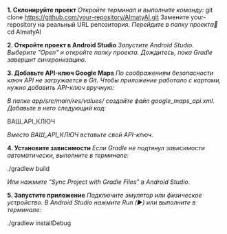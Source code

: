 **1. Склонируйте проект**
_Откройте терминал и выполните команду:_ git clone https://github.com/your-repository/AlmatyAI.git
Замените your-repository на реальный URL репозитория.
_Перейдите в папку проекта🥉_ cd AlmatyAI

**2. Откройте проект в Android Studio**
_Запустите Android Studio.
Выберите "Open" и откройте папку проекта.
Дождитесь, пока Gradle завершит синхронизацию._

**3. Добавьте API-ключ Google Maps**
_По соображениям безопасности ключ API не загружается в Git.
Чтобы приложение работало с картами, нужно добавить API-ключ вручную:_

_В папке app/src/main/res/values/ создайте файл google_maps_api.xml.
Добавьте в него следующий код:_

<?xml version="1.0" encoding="utf-8"?>
<resources>
    <string name="google_maps_key" translatable="false">ВАШ_API_КЛЮЧ</string>
</resources>

_Вместо ВАШ_API_КЛЮЧ вставьте свой API-ключ._

**4. Установите зависимости**
_Если Gradle не подтянул зависимости автоматически, выполните в терминале:_

./gradlew build

_Или нажмите "Sync Project with Gradle Files" в Android Studio._

**5. Запустите приложение**
_Подключите эмулятор или физическое устройство.
В Android Studio нажмите Run (▶️) или выполните в терминале:_

./gradlew installDebug
